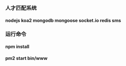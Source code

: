 ### 人才匹配系统


#### nodejs koa2 mongodb mongoose socket.io redis sms

### 运行命令

#### npm install

#### pm2 start bin/www